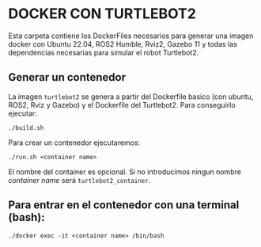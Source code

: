 # DOCKER CON TURTLEBOT2

Esta carpeta contiene los DockerFiles necesarios para generar una imagen docker con Ubuntu 22.04, ROS2 Humble, Rviz2, Gazebo 11 y todas las dependencias necesarias para simular el robot Turtlebot2.

## Generar un contenedor
La imagen `turtlebot2` se genera a partir del Dockerfile basico (con ubuntu, ROS2, Rviz y Gazebo) y el Dockerfile del Turtlebot2. Para conseguirlo ejecutar: 
~~~
./build.sh
~~~

Para crear un contenedor ejecutaremos:
~~~
./run.sh <container name>
~~~
El nombre del container es opcional. Si no introducimos ningun nombre *container name* será `turtlebot2_container`.

## Para entrar en el contenedor con una terminal (bash):
~~~
./docker exec -it <container name> /bin/bash
~~~
